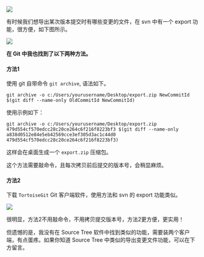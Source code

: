 ![](http://img.javastack.cn/18-6-7/58683179.jpg)

有时候我们想导出某次版本提交时有哪些变更的文件，在 svn 中有一个 export 功能，很方便，如下图所示。

![](http://img.javastack.cn/18-5-24/63533749.jpg)

**在 Git 中我也找到了以下两种方法。**

#### 方法1

使用 git 自带命令 `git archive`, 语法如下。

```
git archive -o c:/Users/yourusername/Desktop/export.zip NewCommitId $(git diff --name-only OldCommitId NewCommitId)
```

使用示例如下：

```
git archive -o c:/Users/yourusername/Desktop/export.zip 479d554cf570edcc28c20ce264c6f216f8223bf3 $(git diff --name-only a838d0512e84e5eb42569cce3ef305d3ac1c44d0 479d554cf570edcc28c20ce264c6f216f8223bf3)
```

这样会在桌面生成一个 `export.zip` 压缩包。

这个方法需要敲命令，且每次拷贝前后提交的版本号，会稍显麻烦。

#### 方法2

下载 `TortoiseGit` Git 客户端软件，使用方法和 svn 的 export 功能类似。

![](http://img.javastack.cn/18-5-24/17828748.jpg)

很明显，方法2不用敲命令，不用拷贝提交版本号，方法2更方便，更实用！

但遗憾的是，我没有在 Source Tree 软件中找到类似的功能，需要装两个客户端，有点蛋疼。如果你知道 Source Tree 中类似的导出变更文件功能，可以在下方留言。



